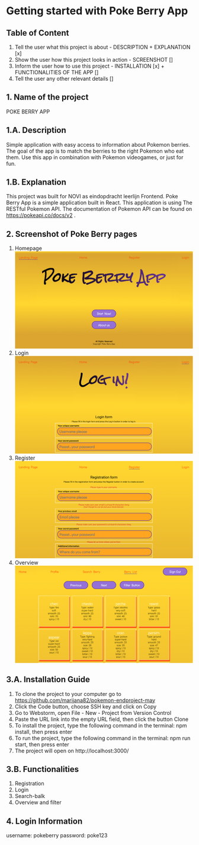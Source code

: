 # Getting started with Poke Berry App

## Table of Content
1. Tell the user what this project is about - DESCRIPTION + EXPLANATION [x]
2. Show the user how this project looks in action - SCREENSHOT []
3. Inform the user how to use this project - INSTALLATION [x] + FUNCTIONALITIES OF THE APP []
4. Tell the user any other relevant details []

## 1. Name of the project
POKE BERRY APP

## 1.A. Description

Simple application with easy access to information about Pokemon berries. The goal of the app is to match the berries to the right Pokemon who eat them. Use this app in combination with Pokemon videogames, or just for fun.

## 1.B. Explanation

This project was built for NOVI as eindopdracht leerlijn Frontend.
Poke Berry App is a simple application built in React.
This application is using The RESTful Pokemon API. The documentation of Pokemon API can be found on https://pokeapi.co/docs/v2 .

## 2. Screenshot of Poke Berry pages
1. Homepage
![homepage.png](src%2Fassets%2Fhomepage.png)
2. Login
![login.png](src%2Fassets%2Flogin.png)
3. Register
![registration.png](src%2Fassets%2Fregistration.png)
4. Overview
![overview.png](src%2Fassets%2Foverview.png)


## 3.A. Installation Guide

1. To clone the project to your computer go to https://github.com/marijana82/pokemon-endproject-may
2. Click the Code button, choose SSH key and click on Copy
3. Go to Webstorm, open File - New - Project from Version Control
4. Paste the URL link into the empty URL field, then click the button Clone
5. To install the project, type the following command in the terminal: npm install, then press enter
6. To run the project, type the following command in the terminal: npm run start, then press enter
7. The project will open on http://localhost:3000/


## 3.B. Functionalities
1. Registration
2. Login
3. Search-balk
4. Overview and filter


## 4. Login Information
username: pokeberry
password: poke123
